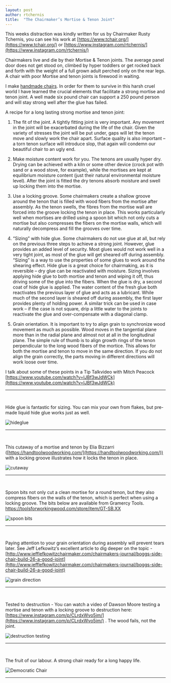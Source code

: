 ```yaml
---
layout: post
author: rtchernis
title:  "The Chairmaker’s Mortise & Tenon Joint"
---
```



This weeks distraction was kindly written for us by Chairmaker Rusty Tchernis, you can see his work at [https://www.tchair.org/](https://www.tchair.org/)   or [https://www.instagram.com/rtchernis/](https://www.instagram.com/rtchernis/)


Chairmakers live and die by their Mortise & Tenon joints. The average panel door does not get stood on, climbed by hyper toddlers or get rocked back and forth with the weight of a full grown adult perched only on the rear legs. A chair with poor Mortise and tenon joints is firewood in waiting.

I make [handmade chairs](https://www.tchair.org). In order for them to survive in this harsh cruel world I have learned the crucial elements that facilitate a strong mortise and tenon joint. A well made six pound chair can support a 250 pound person and will stay strong well after the glue has failed. 

A recipe for a long lasting strong mortise and tenon joint:

1. The fit of the joint. A tightly fitting joint is very important. Any movement in the joint will be exacerbated during the life of the chair.  Given the variety of stresses the joint will be put under, gaps will let the tenon move and slowly work the chair apart. Surface quality is also important – a torn tenon surface will introduce slop, that again will condemn our beautiful chair to an ugly end.

2. Make moisture content work for you. The tenons are usually hyper dry. Drying can be achieved with a kiln or some other device (crock pot with sand or a wood stove, for example), while the mortises are kept at equilibrium moisture content (just their natural environmental moisture level). After the joint is fitted the dry tenons absorb moisture and swell up locking them into the mortise. 

3. Use a locking groove. Some chairmakers create a shallow groove around the tenon that is filled with wood fibers from the mortise after assembly. As the tenon swells, the fibres from the mortise wall are forced into the groove locking the tenon in place. This works particularly well when mortises are drilled using a spoon bit which not only cuts a mortise but also compresses the fibers on the mortise walls, which will naturally decompress and fill the grooves over time.

4. “Sizing” with hide glue. Some chairmakers do not use glue at all, but rely on the previous three steps to achieve a strong joint. However, glue provides an added level of security. Most glues would not work well in a very tight joint, as most of the glue will get sheared off during assembly. “Sizing” is a way to use the properties of some glues to work around the shearing effect. Hide glue is a great choice for chairmaking,  as it is reversible – dry glue can be reactivated with moisture. Sizing involves applying hide glue to both mortise and tenon and wiping it off, thus driving some of the glue into the fibers. When the glue is dry, a second coat of hide glue is applied. The water content of the fresh glue both reactivates the previous layer of glue and acts as a lubricant. While much of the second layer is sheared off during assembly, the first layer provides plenty of holding power. A similar trick can be used in case work – if the case is not square, drip a little water to the joints to reactivate the glue and over-compensate with a diagonal clamp. 

5. Grain orientation. It is important to try to align grain to synchronize wood movement as much as possible. Wood moves in the tangential plane more than in the radial plane and almost not at all in the longitudinal plane. The simple rule of thumb is to align growth rings of the tenon perpendicular to the long wood fibers of the mortice. This allows for both the mortise and tenon to move in the same direction. If you do not align the grain correctly, the parts moving in different directions will work loose over time.
 
I talk about some of these points in a Tip Talkvideo  with Mitch Peacock [https://www.youtube.com/watch?v=lJBf3wJdWCk](https://www.youtube.com/watch?v=lJBf3wJdWCk)

***
<br>

Hide glue is fantastic for sizing. You can mix your own from flakes, but pre-made liquid hide glue works just as well.

![hideglue](/assets/images/mortise/hideglue.jpg)

***
<br>

This cutaway of a mortise and tenon by Elia Bizzarri ([https://handtoolwoodworking.com/](https://handtoolwoodworking.com/)) with a locking groove illustrates how it locks the tenon in place.

![cutaway](/assets/images/mortise/cutaway.png)

***
<br>

Spoon bits not only cut a clean mortise for a round tenon, but they also compress fibers on the walls of the tenon, which is perfect when using a locking groove. The bits below are available from Gramercy Tools. https://toolsforworkingwood.com/store/item/GT-SB.XX

![spoon bits](/assets/images/mortise/spoon.jpg)

***
<br>

Paying attention to your grain orientation during assembly will prevent tears later. See Jeff Lefkowitz’s excellent article to dig deeper on the topic - [http://www.jefflefkowitzchairmaker.com/chairmakers-journal/boggs-side-chair-build-26-a-good-joint](http://www.jefflefkowitzchairmaker.com/chairmakers-journal/boggs-side-chair-build-26-a-good-joint)


![grain direction](/assets/images/mortise/graindirection.jpeg)

***
<br>

Tested to destruction - You can watch a video of  Dawson Moore testing a mortise and tenon with a locking groove to destruction here: [https://www.instagram.com/p/CLrdxWvo5im/](https://www.instagram.com/p/CLrdxWvo5im/)  . The wood fails, not the joint.

![destruction testing](/assets/images/mortise/destruction.jpg)

***
<br>

The fruit of our labour. A strong chair ready for a long happy life.

![Democratic Chair](/assets/images/mortise/democraticchair.jpg)

***
